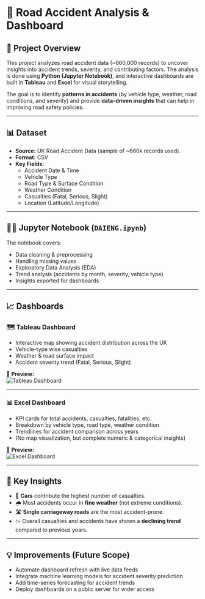 # 🚦 Road Accident Analysis & Dashboard  

## 📌 Project Overview  
This project analyzes road accident data (~660,000 records) to uncover insights into accident trends, severity, and contributing factors. The analysis is done using **Python (Jupyter Notebook)**, and interactive dashboards are built in **Tableau** and **Excel** for visual storytelling.  

The goal is to identify **patterns in accidents** (by vehicle type, weather, road conditions, and severity) and provide **data-driven insights** that can help in improving road safety policies.  

---

## 📊 Dataset  
- **Source:** UK Road Accident Data (sample of ~660k records used).  
- **Format:** CSV  
- **Key Fields:**  
  - Accident Date & Time  
  - Vehicle Type  
  - Road Type & Surface Condition  
  - Weather Condition  
  - Casualties (Fatal, Serious, Slight)  
  - Location (Latitude/Longitude)  

---

## 🧑‍💻 Jupyter Notebook (`DAIENG.ipynb`)  
The notebook covers:  
- Data cleaning & preprocessing  
- Handling missing values  
- Exploratory Data Analysis (EDA)  
- Trend analysis (accidents by month, severity, vehicle type)  
- Insights exported for dashboards  

---

## 📈 Dashboards  

### 🗺️ Tableau Dashboard  
- Interactive map showing accident distribution across the UK  
- Vehicle-type wise casualties  
- Weather & road surface impact  
- Accident severity trend (Fatal, Serious, Slight)  

📌 **Preview:**  
![Tableau Dashboard](./Screenshot%202025-10-02%20171937.png)  

---

### 📊 Excel Dashboard  
- KPI cards for total accidents, casualties, fatalities, etc.  
- Breakdown by vehicle type, road type, weather condition  
- Trendlines for accident comparison across years  
- (No map visualization, but complete numeric & categorical insights)  

📌 **Preview:**  
![Excel Dashboard](./Screenshot%202025-10-02%20122205.png)  

---

## 🔑 Key Insights  
- 🚗 **Cars** contribute the highest number of casualties.  
- 🌧️ Most accidents occur in **fine weather** (not extreme conditions).  
- 🛣️ **Single carriageway roads** are the most accident-prone.  
- 📉 Overall casualties and accidents have shown a **declining trend** compared to previous years.  

---

## 💡 Improvements (Future Scope)  
- Automate dashboard refresh with live data feeds  
- Integrate machine learning models for accident severity prediction  
- Add time-series forecasting for accident trends  
- Deploy dashboards on a public server for wider access  

